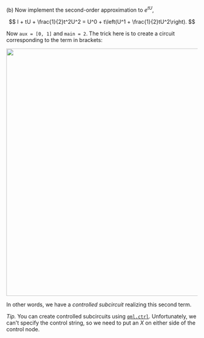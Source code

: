 (b) Now implement the second-order approximation to $e^{tU}$,

$$
I + tU + \frac{1}{2}t^2U^2 = U^0 + t\left(U^1 + \frac{1}{2}tU^2\right).
$$

Now ``aux = [0, 1]`` and ``main = 2``. The trick here is to create a circuit corresponding to the term in brackets:

<img src="pics/lcu-nest2.svg" width="650px">

In other words, we have a *controlled subcircuit* realizing this second term.

*Tip.* You can create controlled subcircuits using [``qml.ctrl``](https://docs.pennylane.ai/en/stable/code/api/pennylane.ctrl.html). Unfortunately, we can't specify the control string, so we need to put an $X$ on either side of the control node.

